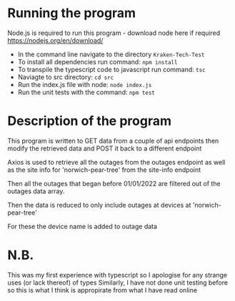 # Running the program

Node.js is required to run this program - download node here if required https://nodejs.org/en/download/

* In the command line navigate to the directory `Kraken-Tech-Test`
* To install all dependencies run command:  `npm install`
* To transpile the typescript code to javascript run command: `tsc`
* Naviagte to src directory: `cd src`
* Run the index.js file with node: `node index.js`
* Run the unit tests with the command: `npm test`


# Description of the program
This program is written to GET data from a couple of api endpoints then modify the retrieved data and POST it back to a different endpoint 

Axios is used to retrieve all the outages from the outages endpoint as well as the site info for 'norwich-pear-tree' from the site-info endpoint

Then all the outages that began before 01/01/2022 are filtered out of the outages data array.

Then the data is reduced to only include outages at devices at 'norwich-pear-tree' 

For these the device name is added to outage data


# N.B.
This was my first experience with typescript so I apologise for any strange uses (or lack thereof) of types
Similarly, I have not done unit testing before so this is what I think is appropirate from what I have read online
